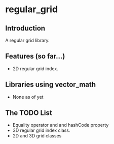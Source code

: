 # regular_grid

## Introduction

A regular grid library.

## Features (so far...)

* 2D regular grid index.

## Libraries using vector_math

* None as of yet

## The TODO List

* Equality operator and and hashCode property
* 3D regular grid index class.
* 2D and 3D grid classes 